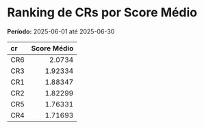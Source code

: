 # Ranking de CRs por Score Médio

**Período:** 2025-06-01 até 2025-06-30

| cr   |   Score Médio |
|:-----|--------------:|
| CR6  |       2.0734  |
| CR3  |       1.92334 |
| CR1  |       1.88347 |
| CR2  |       1.82299 |
| CR5  |       1.76331 |
| CR4  |       1.71693 |